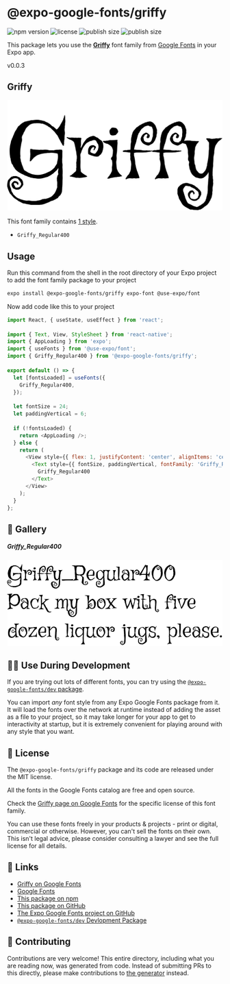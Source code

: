 # @expo-google-fonts/griffy

![npm version](https://flat.badgen.net/npm/v/@expo-google-fonts/griffy)
![license](https://flat.badgen.net/github/license/expo/google-fonts)
![publish size](https://flat.badgen.net/packagephobia/install/@expo-google-fonts/griffy)
![publish size](https://flat.badgen.net/packagephobia/publish/@expo-google-fonts/griffy)

This package lets you use the [**Griffy**](https://fonts.google.com/specimen/Griffy) font family from [Google Fonts](https://fonts.google.com/) in your Expo app.

v0.0.3

## Griffy

![Griffy](./font-family.png)

This font family contains [1 style](#-gallery).

- `Griffy_Regular400`

## Usage

Run this command from the shell in the root directory of your Expo project to add the font family package to your project
```sh
expo install @expo-google-fonts/griffy expo-font @use-expo/font
```

Now add code like this to your project
```js
import React, { useState, useEffect } from 'react';

import { Text, View, StyleSheet } from 'react-native';
import { AppLoading } from 'expo';
import { useFonts } from '@use-expo/font';
import { Griffy_Regular400 } from '@expo-google-fonts/griffy';

export default () => {
  let [fontsLoaded] = useFonts({
    Griffy_Regular400,
  });

  let fontSize = 24;
  let paddingVertical = 6;

  if (!fontsLoaded) {
    return <AppLoading />;
  } else {
    return (
      <View style={{ flex: 1, justifyContent: 'center', alignItems: 'center' }}>
        <Text style={{ fontSize, paddingVertical, fontFamily: 'Griffy_Regular400' }}>
          Griffy_Regular400
        </Text>
      </View>
    );
  }
};

```

## 🔡 Gallery

##### Griffy_Regular400
![Griffy_Regular400](./9f37c4a3b39667330abe546b4133f6acfb3799da67a89997fb46b39dbc3fc6d8.ttf.png)


## 👩‍💻 Use During Development

If you are trying out lots of different fonts, you can try using the [`@expo-google-fonts/dev` package](https://github.com/expo/google-fonts/tree/master/font-packages/dev#readme).

You can import *any* font style from any Expo Google Fonts package from it. It will load the fonts
over the network at runtime instead of adding the asset as a file to your project, so it may take longer
for your app to get to interactivity at startup, but it is extremely convenient
for playing around with any style that you want.

## 📖 License

The `@expo-google-fonts/griffy` package and its code are released under the MIT license.

All the fonts in the Google Fonts catalog are free and open source.

Check the [Griffy page on Google Fonts](https://fonts.google.com/specimen/Griffy) for the specific license of this font family.

You can use these fonts freely in your products & projects - print or digital, commercial or otherwise. However, you can't sell the fonts on their own. This isn't legal advice, please consider consulting a lawyer and see the full license for all details.

## 🔗 Links

- [Griffy on Google Fonts](https://fonts.google.com/specimen/Griffy)
- [Google Fonts](https://fonts.google.com/)
- [This package on npm](https://www.npmjs.com/package/@expo-google-fonts/griffy)
- [This package on GitHub](https://github.com/expo/google-fonts/tree/master/font-packages/griffy)
- [The Expo Google Fonts project on GitHub](https://github.com/expo/google-fonts)
- [`@expo-google-fonts/dev` Devlopment Package](https://github.com/expo/google-fonts/tree/master/font-packages/dev)


## 🤝 Contributing

Contributions are very welcome! This entire directory, including what you are reading now, was generated from code. Instead of submitting PRs to this directly, please make contributions to [the generator](https://github.com/expo/google-fonts/tree/master/packages/generator) instead.
